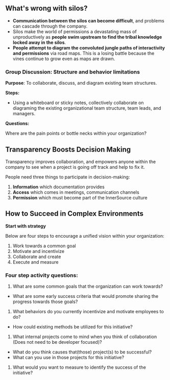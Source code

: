 ## What's wrong with silos?

- **Communication between the silos can become difficult**, and problems can cascade through the company.
- Silos make the world of permissions a devastating mass of unproductively as **people swim upstream to find the tribal knowledge locked away in the silos**.
- **People attempt to diagram the convoluted jungle paths of interactivity and permissions** via road maps. This is a losing battle because the vines continue to grow even as maps are drawn.

### Group Discussion: Structure and behavior limitations

**Purpose**: To collaborate, discuss, and diagram existing team structures.

**Steps:**

- Using a whiteboard or sticky notes, collectively collaborate on diagraming the existing organizational team structure, team leads, and managers.

**Questions:**

Where are the pain points or bottle necks within your organization?

## Transparency Boosts Decision Making

Transparency improves collaboration, and empowers anyone within the company to see when a project is going off track and help to fix it.

People need three things to participate in decision-making:

1. **Information** which documentation provides
1. **Access** which comes in meetings, communication channels
1. **Permission** which must become part of the InnerSource culture

## How to Succeed in Complex Environments

**Start with strategy**

Below are four steps to encourage a unified vision within your organization:

1. Work towards a common goal
1. Motivate and incentivize
1. Collaborate and create
1. Execute and measure

### Four step activity questions:

1. What are some common goals that the organization can work towards?
- What are some early success criteria that would promote sharing the progress towards those goals?
1. What behaviors do you currently incentivize and motivate employees to do?
- How could existing methods be utilized for this initiative?
1. What internal projects come to mind when you think of collaboration (Does not need to be developer focused)?
- What do you think causes that(those) project(s) to be successful?
- What can you use in those projects for this initiative?
1. What would you want to measure to identify the success of the initiative?
